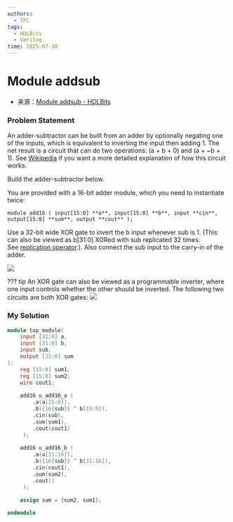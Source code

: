 ```yaml
---
authors:
  - TFC
tags:
  - HDLBits
  - Verilog
time: 2025-07-30
---
```


# Module addsub
- 来源：[Module addsub - HDLBits](https://hdlbits.01xz.net/wiki/Module_addsub)

### Problem Statement
An adder-subtractor can be built from an adder by optionally negating one of the inputs, which is equivalent to inverting the input then adding 1. The net result is a circuit that can do two operations: (a + b + 0) and (a + ~b + 1). See [Wikipedia](https://en.wikipedia.org/wiki/Adder%E2%80%93subtractor) if you want a more detailed explanation of how this circuit works.

Build the adder-subtractor below.

You are provided with a 16-bit adder module, which you need to instantiate twice:

`module add16 ( input[15:0] **a**, input[15:0] **b**, input **cin**, output[15:0] **sum**, output **cout** );`

Use a 32-bit wide XOR gate to invert the b input whenever sub is 1. (This can also be viewed as b[31:0] XORed with sub replicated 32 times. See [replication operator](https://hdlbits.01xz.net/wiki/vector4 "vector4").). Also connect the sub input to the carry-in of the adder.

  

[![](https://hdlbits.01xz.net/mw/images/a/ae/Module_addsub.png)](https://hdlbits.01xz.net/wiki/File:Module_addsub.png)

??? tip
	An XOR gate can also be viewed as a programmable inverter, where one input controls whether the other should be inverted. The following two circuits are both XOR gates: [![](https://hdlbits.01xz.net/mw/images/7/74/Module_addsub_xor.png)](https://hdlbits.01xz.net/wiki/File:Module_addsub_xor.png)

### My Solution

```Verilog
module top_module(
    input [31:0] a,
    input [31:0] b,
    input sub,
    output [31:0] sum
);
    reg [15:0] sum1;
    reg [15:0] sum2;
    wire cout1;
    
    add16 u_add16_a (
        .a(a[15:0]),
        .b({16{sub}} ^ b[15:0]),
        .cin(sub),
        .sum(sum1),
        .cout(cout1)
     );
    
    add16 u_add16_b (
        .a(a[31:16]),
        .b({16{sub}} ^ b[31:16]),
        .cin(cout1),
        .sum(sum2),
        .cout()
     );
    
    assign sum = {sum2, sum1};

endmodule
```
